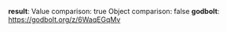 **result**:
Value comparison: true
Object comparison: false
**godbolt**: https://godbolt.org/z/6WaqEGqMv